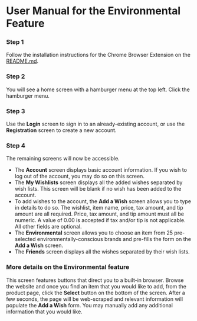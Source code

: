 # User Manual for the Environmental Feature

### Step 1

Follow the installation instructions for the Chrome Browser Extension on the [README.md](https://github.com/emmasmth/fresh-capstone/blob/main/user-manual-browser-extension.md#installation-for-ios-application).

### Step 2

You will see a home screen with a hamburger menu at the top left. Click the hamburger menu.

### Step 3

Use the **Login** screen to sign in to an already-existing account, or use the **Registration** screen to create a new account.

### Step 4

The remaining screens will now be accessible. 
* The **Account** screen displays basic account information. If you wish to log out of the account, you may do so on this screen.
* The **My Wishlists** screen displays all the added wishes separated by wish lists. This screen will be blank if no wish has been added to the account.
* To add wishes to the account, the **Add a Wish** screen allows you to type in details to do so. The wishlist, item name, price, tax amount, and tip amount are all required. Price, tax amount, and tip amount must all be numeric. A value of 0.00 is accepted if tax and/or tip is not applicable. All other fields are optional.
* The **Environmental** screen allows you to choose an item from 25 pre-selected environmentally-conscious brands and pre-fills the form on the **Add a Wish** screen.
* The **Friends** screen displays all the wishes separated by their wish lists.

### More details on the Environmental feature

This screen features buttons that direct you to a built-in browser. Browse the website and once you find an item that you would like to add, from the product page, click the **Select** button on the bottom of the screen. After a few seconds, the page will be web-scraped and relevant information will populate the **Add a Wish** form. You may manually add any additional information that you would like.
